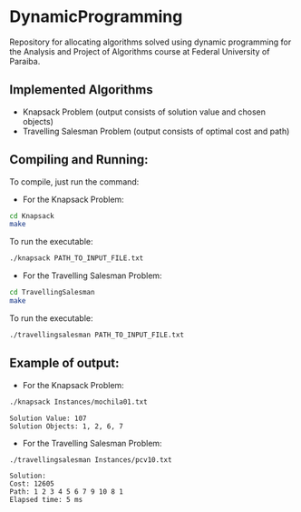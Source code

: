 # DynamicProgramming
Repository for allocating algorithms solved using dynamic programming for the Analysis and Project of Algorithms course at Federal University of Paraiba.

## Implemented Algorithms
* Knapsack Problem (output consists of solution value and chosen objects)
* Travelling Salesman Problem (output consists of optimal cost and path)

## Compiling and Running:

To compile, just run the command:

* For the Knapsack Problem:

```bash
cd Knapsack
make
```

To run the executable:

```bash
./knapsack PATH_TO_INPUT_FILE.txt
```

* For the Travelling Salesman Problem:

```bash
cd TravellingSalesman
make
```

To run the executable:

```bash
./travellingsalesman PATH_TO_INPUT_FILE.txt
```


## Example of output:

* For the Knapsack Problem:

```bash
./knapsack Instances/mochila01.txt
```

    Solution Value: 107
    Solution Objects: 1, 2, 6, 7

* For the Travelling Salesman Problem:

```bash
./travellingsalesman Instances/pcv10.txt
```

    Solution:
    Cost: 12605
    Path: 1 2 3 4 5 6 7 9 10 8 1
    Elapsed time: 5 ms
